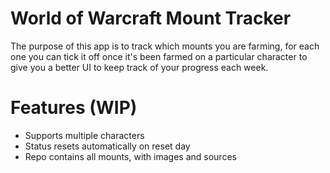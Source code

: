 # World of Warcraft Mount Tracker

The purpose of this app is to track which mounts you are farming, for each one you can tick it off once it's been farmed on a particular character to give you a better UI to keep track of your progress each week.

# Features (WIP)

- Supports multiple characters
- Status resets automatically on reset day
- Repo contains all mounts, with images and sources